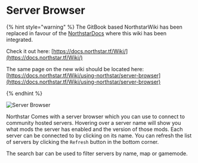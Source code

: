 # Server Browser

{% hint style="warning" %}
The GitBook based NorthstarWiki has been replaced in favour of the [NorthstarDocs](https://docs.northstar.tf/) where this wiki has been integrated.

Check it out here: [https://docs.northstar.tf/Wiki/](https://docs.northstar.tf/Wiki/)

The same page on the new wiki should be located here: [https://docs.northstar.tf/Wiki/using-northstar/server-browser](https://docs.northstar.tf/Wiki/using-northstar/server-browser)

{% endhint %}

![Server Browser](https://raw.githubusercontent.com/R2Northstar/NorthstarWiki/main/docs/images/serverbrowser.png)

Northstar Comes with a server browser which you can use to connect to community hosted servers. Hovering over a server name will show you what mods the server has enabled and the version of those mods. Each server can be connected to by clicking on its name. You can refresh the list of servers by clicking the `Refresh` button in the bottom corner.

The search bar can be used to filter servers by name, map or gamemode.
